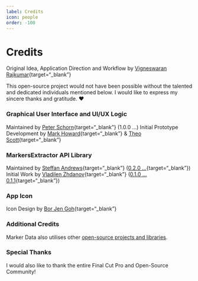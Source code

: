 ```yaml
---
label: Credits
icon: people
order: -100
---
```

# Credits

Original Idea, Application Direction and Workflow by [Vigneswaran Rajkumar](https://twitter.com/IAmVigneswaran){target=“_blank”}

This open-source project would not have been possible without the talented and dedicated individuals mentioned below. I would like to express my sincere thanks and gratitude. :heart:

### Graphical User Interface and UI/UX Logic
Maintained by [Peter Schorn](https://github.com/Peter-Schorn){target=“_blank”} (1.0.0 ...)
Initial Prototype Development by [Mark Howard](https://github.com/markydoodled){target=“_blank”} & [Theo Scott](https://github.com/theogscott){target=“_blank”}

### MarkersExtractor API Library
Maintained by [Steffan Andrews](https://github.com/orchetect){target=“_blank”} ([0.2.0 ...](https://github.com/TheAcharya/MarkersExtractor){target=“_blank”})
Initial Work by [Vladilen Zhdanov](https://github.com/vzhd1701){target=“_blank”} ([0.1.0 ... 0.1.1](https://github.com/vzhd1701/MarkersExtractor){target=“_blank”})

### App Icon
Icon Design by [Bor Jen Goh](https://www.artstation.com/borjengoh){target=“_blank”}

### Additional Credits
Marker Data also utilises other [open-source projects and libraries](additional-credits.md).

### Special Thanks
I would also like to thank the entire Final Cut Pro and Open-Source Community!